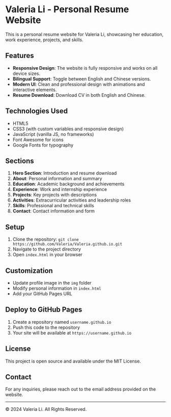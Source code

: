 # Valeria Li - Personal Resume Website

This is a personal resume website for Valeria Li, showcasing her education, work experience, projects, and skills.

## Features

- **Responsive Design**: The website is fully responsive and works on all device sizes.
- **Bilingual Support**: Toggle between English and Chinese versions.
- **Modern UI**: Clean and professional design with animations and interactive elements.
- **Resume Download**: Download CV in both English and Chinese.

## Technologies Used

- HTML5
- CSS3 (with custom variables and responsive design)
- JavaScript (vanilla JS, no frameworks)
- Font Awesome for icons
- Google Fonts for typography

## Sections

1. **Hero Section**: Introduction and resume download
2. **About**: Personal information and summary
3. **Education**: Academic background and achievements
4. **Experience**: Work and internship experience
5. **Projects**: Key projects with descriptions
6. **Activities**: Extracurricular activities and leadership roles
7. **Skills**: Professional and technical skills
8. **Contact**: Contact information and form

## Setup

1. Clone the repository: `git clone https://github.com/Valeria/Valeria.github.io.git`
2. Navigate to the project directory
3. Open `index.html` in your browser

## Customization

- Update profile image in the `img` folder
- Modify personal information in `index.html`
- Add your GitHub Pages URL

## Deploy to GitHub Pages

1. Create a repository named `username.github.io`
2. Push this code to the repository
3. Your site will be available at `https://username.github.io`

## License

This project is open source and available under the MIT License.

## Contact

For any inquiries, please reach out to the email address provided on the website.

---

© 2024 Valeria Li. All Rights Reserved. 